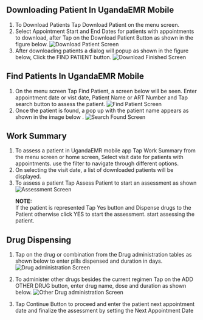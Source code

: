
## Downloading Patient In UgandaEMR Mobile
1. To Download Patients Tap Download Patient on the menu screen.
2. Select Appointment Start and End Dates for patients with appointments to download, after Tap on the Download Patient Button as shown in the figure below. ![Download Patient Screen](../images/download.png)
3. After downloading patients a dialog will popup as shown in the figure below, Click the FIND PATIENT button.
      ![Download Finished Screen](../images/ugandaemr-mobile/download-finish.png)
## Find Patients In UgandaEMR Mobile
1. On the menu screen Tap Find Patient, a screen below will be seen.
   Enter appointment date or vist date, Patient Name or ART Number and Tap search button to assess the patient. 
   ![Find Patient Screen](../images/ugandaemr-mobile/search.png)
2. Once the  patient is found, a pop up with the patient name appears as shown in the image below . ![Search Found Screen](../images/ugandaemr-mobile/search-found.png)

## Work Summary
1. To assess a patient in UgandaEMR mobile app Tap Work Summary from the menu screen or home screen, Select visit date for patients with appointments. use the filter to navigate through different options.
2. On selecting the visit date, a list of downloaded patients will be displayed.
3. To assess a patient Tap Assess Patient to start an assessment as shown ![Assessment Screen](../images/ugandaemr-mobile/client_selected.png)<p>
 **NOTE:**<br>
   If the patient is  represented Tap Yes button and Dispense drugs to the Patient otherwise click YES to start the assessment.
   start assessing the patient. 
## Drug Dispensing 
1. Tap on the drug or combination from the Drug administration tables as shown below to enter pills dispensed and duration in days. ![Drug administration Screen](../images/ugandaemr-mobile/drug_dispensing.png)
  
2. To administer other drugs besides the current regimen  Tap on the ADD OTHER DRUG button, enter drug name, dose and duration as shown below. ![Other Drug administration Screen](../images/ugandaemr-mobile/other-drugs.png)
  
3. Tap Continue Button to proceed and enter the patient next appointment date and finalize the assessment by setting the Next Appointment Date

